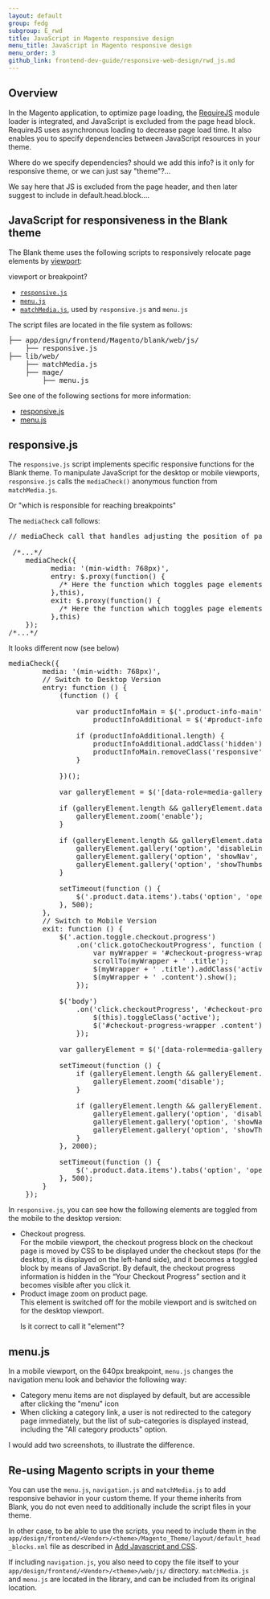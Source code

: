 ```yaml
---
layout: default
group: fedg
subgroup: E_rwd
title: JavaScript in Magento responsive design
menu_title: JavaScript in Magento responsive design
menu_order: 3
github_link: frontend-dev-guide/responsive-web-design/rwd_js.md
---
```


<h2>Overview</h2>

In the Magento application, to optimize page loading, the <a href="http://requirejs.org/" target="_blank">RequireJS</a> module loader is integrated, and JavaScript is excluded from the page head block. RequireJS uses asynchronous loading to decrease page load time. It also enables you to specify dependencies between JavaScript resources in your theme.

<p class="q">Where do we specify dependencies? should we add this info? is it only for responsive theme, or we can just say "theme"?...</p>

<p class="q">We say here that JS is excluded from the page header, and then later suggest to include in default.head.block....</p>

<h2>JavaScript for responsiveness in the Blank theme</h2>

The Blank theme uses the following scripts to responsively relocate page elements by <a href="{{site.gdeurl}}frontend-dev-guide/responsive-web-design/rwd_overview.html#fedg_rwd_terms" target="_blank">viewport</a>:
<p class="q">viewport or breakpoint?</p>
<ul>
<li><a href="{{site.mage2000url}}app/design/frontend/Magento/blank/web/js/responsive.js" target="_blank"><code>responsive.js</code></a></li>
<li><a href="{{site.mage2000url}}/lib/web/mage/menu.js" target="_blank"><code>menu.js</code></a></li>

<li><a href="https://github.com/paulirish/matchMedia.js/" target="_blank"><code>matchMedia.js</code></a>, used by <code>responsive.js</code> and <code>menu.js</code></li>
</ul>

The script files are located in the file system as follows:
<pre>
├── app/design/frontend/Magento/blank/web/js/
    ├── responsive.js
├── lib/web/
    ├── matchMedia.js
    ├── mage/
	    ├── menu.js
</pre>

See one of the following sections for more information:

*	<a href="#fedg_rwd_js_resp">responsive.js</a>
*	<a href="#fedg_rwd_js_nav">menu.js</a>


<h2 id="fedg_rwd_js_resp">responsive.js</h2>

The <code>responsive.js</code> script implements specific responsive functions for the Blank theme. To manipulate JavaScript for the desktop or mobile viewports, <code>responsive.js</code> calls the <code>mediaCheck()</code> anonymous function from <code>matchMedia.js</code>.

<p class="q">Or "which is responsible for reaching breakpoints"</p>

The <code>mediaCheck</code> call follows:

<pre>
// mediaCheck call that handles adjusting the position of page elements at a breakpoint
 
 /*...*/
    mediaCheck({
          media: '(min-width: 768px)',
          entry: $.proxy(function() {
            /* Here the function which toggles page elements from desktop to mobile mode is called */
          },this),
          exit: $.proxy(function() {
            /* Here the function which toggles page elements from mobile to desktop mode is called */
          },this)
    });
/*...*/
</pre>
It looks different now (see below)

<pre>
mediaCheck({
        media: '(min-width: 768px)',
        // Switch to Desktop Version
        entry: function () {
            (function () {

                var productInfoMain = $('.product-info-main'),
                    productInfoAdditional = $('#product-info-additional');

                if (productInfoAdditional.length) {
                    productInfoAdditional.addClass('hidden');
                    productInfoMain.removeClass('responsive');
                }

            })();

            var galleryElement = $('[data-role=media-gallery]');

            if (galleryElement.length &amp;&amp; galleryElement.data('mageZoom')) {
                galleryElement.zoom('enable');
            }

            if (galleryElement.length &amp;&amp; galleryElement.data('mageGallery')) {
                galleryElement.gallery('option', 'disableLinks', true);
                galleryElement.gallery('option', 'showNav', false);
                galleryElement.gallery('option', 'showThumbs', true);
            }

            setTimeout(function () {
                $('.product.data.items').tabs('option', 'openOnFocus', true);
            }, 500);
        },
        // Switch to Mobile Version
        exit: function () {
            $('.action.toggle.checkout.progress')
                .on('click.gotoCheckoutProgress', function () {
                    var myWrapper = '#checkout-progress-wrapper';
                    scrollTo(myWrapper + ' .title');
                    $(myWrapper + ' .title').addClass('active');
                    $(myWrapper + ' .content').show();
                });

            $('body')
                .on('click.checkoutProgress', '#checkout-progress-wrapper .title', function () {
                    $(this).toggleClass('active');
                    $('#checkout-progress-wrapper .content').toggle();
                });

            var galleryElement = $('[data-role=media-gallery]');

            setTimeout(function () {
                if (galleryElement.length &amp;&amp; galleryElement.data('mageZoom')) {
                    galleryElement.zoom('disable');
                }

                if (galleryElement.length &amp;&amp; galleryElement.data('mageGallery')) {
                    galleryElement.gallery('option', 'disableLinks', false);
                    galleryElement.gallery('option', 'showNav', true);
                    galleryElement.gallery('option', 'showThumbs', false);
                }
            }, 2000);

            setTimeout(function () {
                $('.product.data.items').tabs('option', 'openOnFocus', false);
            }, 500);
        }
    });
</pre>

In <code>responsive.js</code>, you can see how the following elements are toggled from the mobile to the desktop version:

<ul>
<li>Checkout progress. <br>
For the mobile viewport, the checkout progress block on the checkout page is moved by CSS to be displayed under the checkout steps (for the desktop, it is displayed on the left-hand side), and it becomes a toggled block by means of JavaScript. By default, the checkout progress information is hidden in the “Your Checkout Progress” section and it becomes visible after you click it.</li>



<li>Product image zoom on product page.<br> This element is switched off for the mobile viewport and is switched on for the desktop viewport.</li>
<p class="q">Is it correct to call it "element"?</p>
</ul>

<h2 id="fedg_rwd_js_nav">menu.js</h2>


In a mobile viewport, on the 640px breakpoint, <code>menu.js</code> changes the navigation menu look and behavior the following way: 
<ul>
<li>Category menu items are not displayed by default, but are accessible after clicking the "menu" icon</li>
<li>When clicking a category link, a user is not redirected to the category page immediately, but the list of sub-categories is displayed instead, including the "All category products" option. </li>

</ul>

I would add two screenshots, to illustrate the difference.

<h2 id="rwd_js_reuse">Re-using Magento scripts in your theme</h2>

You can use the <code>menu.js</code>, <code>navigation.js</code> and <code>matchMedia.js</code> to add responsive behavior in your custom theme. 
If your theme inherits from Blank, you do not even need to additionally include the script files in your theme.

In other case, to be able to use the scripts, you need to include them in the <code>app/design/frontend/&lt;Vendor&gt;/&lt;theme&gt;/Magento_Theme/layout/default_head_blocks.xml</code> file as described in <a href="{{site.gdeurl}}frontend-dev-guide/layouts/xml-manage.html#layout_markup_css">Add Javascript and CSS</a>. 

If including <code>navigation.js</code>, you also need to copy the file itself to your <code>app/design/frontend/&lt;Vendor&gt;/&lt;theme&gt;/web/js/</code> directory. <code>matchMedia.js</code> and <code>menu.js</code> are located in the library, and can be included from its original location.
